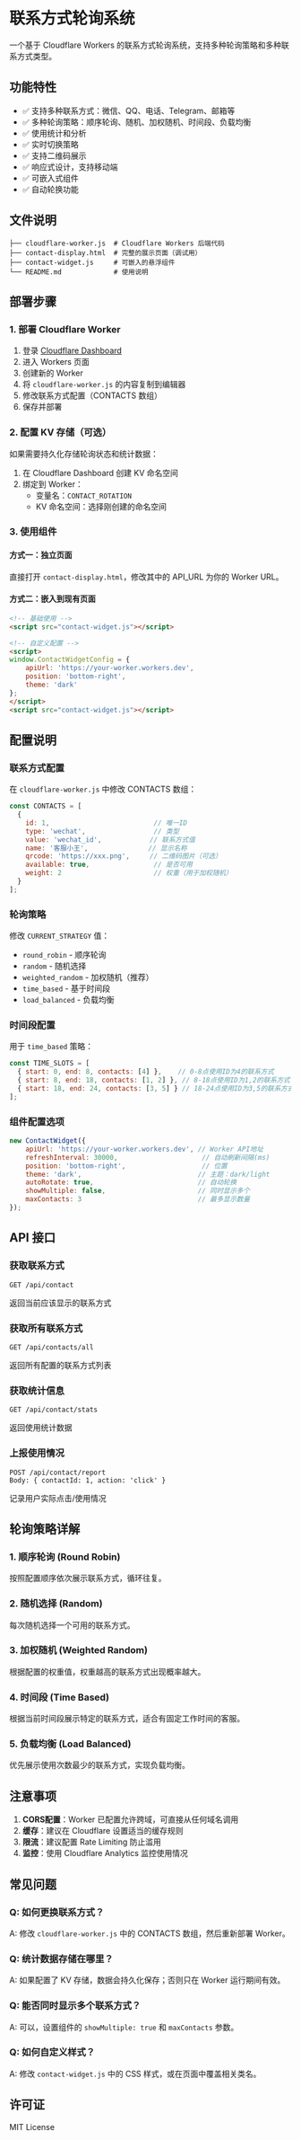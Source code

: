 # 联系方式轮询系统

一个基于 Cloudflare Workers 的联系方式轮询系统，支持多种轮询策略和多种联系方式类型。

## 功能特性

- ✅ 支持多种联系方式：微信、QQ、电话、Telegram、邮箱等
- ✅ 多种轮询策略：顺序轮询、随机、加权随机、时间段、负载均衡
- ✅ 使用统计和分析
- ✅ 实时切换策略
- ✅ 支持二维码展示
- ✅ 响应式设计，支持移动端
- ✅ 可嵌入式组件
- ✅ 自动轮换功能

## 文件说明

```
├── cloudflare-worker.js  # Cloudflare Workers 后端代码
├── contact-display.html  # 完整的展示页面（调试用）
├── contact-widget.js     # 可嵌入的悬浮组件
└── README.md             # 使用说明
```

## 部署步骤

### 1. 部署 Cloudflare Worker

1. 登录 [Cloudflare Dashboard](https://dash.cloudflare.com)
2. 进入 Workers 页面
3. 创建新的 Worker
4. 将 `cloudflare-worker.js` 的内容复制到编辑器
5. 修改联系方式配置（CONTACTS 数组）
6. 保存并部署

### 2. 配置 KV 存储（可选）

如果需要持久化存储轮询状态和统计数据：

1. 在 Cloudflare Dashboard 创建 KV 命名空间
2. 绑定到 Worker：
   - 变量名：`CONTACT_ROTATION`
   - KV 命名空间：选择刚创建的命名空间

### 3. 使用组件

#### 方式一：独立页面

直接打开 `contact-display.html`，修改其中的 API_URL 为你的 Worker URL。

#### 方式二：嵌入到现有页面

```html
<!-- 基础使用 -->
<script src="contact-widget.js"></script>

<!-- 自定义配置 -->
<script>
window.ContactWidgetConfig = {
    apiUrl: 'https://your-worker.workers.dev',
    position: 'bottom-right',
    theme: 'dark'
};
</script>
<script src="contact-widget.js"></script>
```

## 配置说明

### 联系方式配置

在 `cloudflare-worker.js` 中修改 CONTACTS 数组：

```javascript
const CONTACTS = [
  {
    id: 1,                          // 唯一ID
    type: 'wechat',                 // 类型
    value: 'wechat_id',            // 联系方式值
    name: '客服小王',               // 显示名称
    qrcode: 'https://xxx.png',     // 二维码图片（可选）
    available: true,                // 是否可用
    weight: 2                       // 权重（用于加权随机）
  }
];
```

### 轮询策略

修改 `CURRENT_STRATEGY` 值：

- `round_robin` - 顺序轮询
- `random` - 随机选择
- `weighted_random` - 加权随机（推荐）
- `time_based` - 基于时间段
- `load_balanced` - 负载均衡

### 时间段配置

用于 `time_based` 策略：

```javascript
const TIME_SLOTS = [
  { start: 0, end: 8, contacts: [4] },    // 0-8点使用ID为4的联系方式
  { start: 8, end: 18, contacts: [1, 2] }, // 8-18点使用ID为1,2的联系方式
  { start: 18, end: 24, contacts: [3, 5] } // 18-24点使用ID为3,5的联系方式
];
```

### 组件配置选项

```javascript
new ContactWidget({
    apiUrl: 'https://your-worker.workers.dev', // Worker API地址
    refreshInterval: 30000,                     // 自动刷新间隔(ms)
    position: 'bottom-right',                   // 位置
    theme: 'dark',                             // 主题：dark/light
    autoRotate: true,                          // 自动轮换
    showMultiple: false,                       // 同时显示多个
    maxContacts: 3                             // 最多显示数量
});
```

## API 接口

### 获取联系方式
```
GET /api/contact
```
返回当前应该显示的联系方式

### 获取所有联系方式
```
GET /api/contacts/all
```
返回所有配置的联系方式列表

### 获取统计信息
```
GET /api/contact/stats
```
返回使用统计数据

### 上报使用情况
```
POST /api/contact/report
Body: { contactId: 1, action: 'click' }
```
记录用户实际点击/使用情况

## 轮询策略详解

### 1. 顺序轮询 (Round Robin)
按照配置顺序依次展示联系方式，循环往复。

### 2. 随机选择 (Random)
每次随机选择一个可用的联系方式。

### 3. 加权随机 (Weighted Random)
根据配置的权重值，权重越高的联系方式出现概率越大。

### 4. 时间段 (Time Based)
根据当前时间段展示特定的联系方式，适合有固定工作时间的客服。

### 5. 负载均衡 (Load Balanced)
优先展示使用次数最少的联系方式，实现负载均衡。

## 注意事项

1. **CORS配置**：Worker 已配置允许跨域，可直接从任何域名调用
2. **缓存**：建议在 Cloudflare 设置适当的缓存规则
3. **限流**：建议配置 Rate Limiting 防止滥用
4. **监控**：使用 Cloudflare Analytics 监控使用情况

## 常见问题

### Q: 如何更换联系方式？
A: 修改 `cloudflare-worker.js` 中的 CONTACTS 数组，然后重新部署 Worker。

### Q: 统计数据存储在哪里？
A: 如果配置了 KV 存储，数据会持久化保存；否则只在 Worker 运行期间有效。

### Q: 能否同时显示多个联系方式？
A: 可以，设置组件的 `showMultiple: true` 和 `maxContacts` 参数。

### Q: 如何自定义样式？
A: 修改 `contact-widget.js` 中的 CSS 样式，或在页面中覆盖相关类名。

## 许可证

MIT License